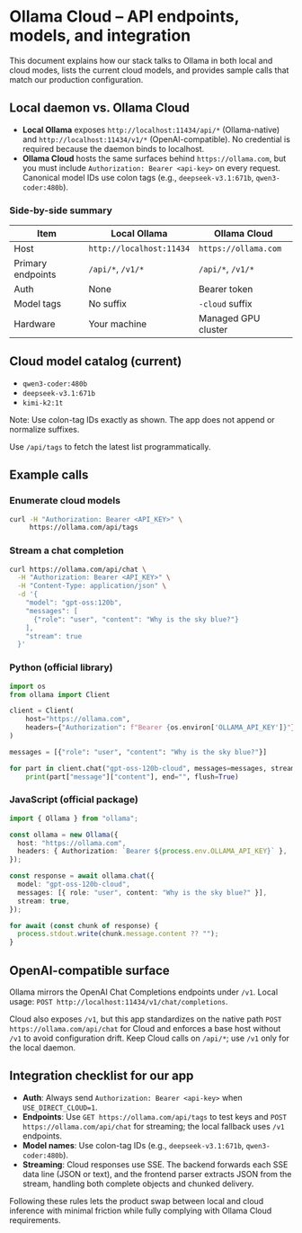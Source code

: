 # Ollama Cloud – API endpoints, models, and integration

This document explains how our stack talks to Ollama in both local and cloud modes, lists the current cloud models, and provides sample calls that match our production configuration.

## Local daemon vs. Ollama Cloud

- **Local Ollama** exposes `http://localhost:11434/api/*` (Ollama-native) and `http://localhost:11434/v1/*` (OpenAI-compatible). No credential is required because the daemon binds to localhost.
- **Ollama Cloud** hosts the same surfaces behind `https://ollama.com`, but you must include `Authorization: Bearer <api-key>` on every request. Canonical model IDs use colon tags (e.g., `deepseek-v3.1:671b`, `qwen3-coder:480b`).

### Side-by-side summary

| Item | Local Ollama | Ollama Cloud |
| --- | --- | --- |
| Host | `http://localhost:11434` | `https://ollama.com` |
| Primary endpoints | `/api/*`, `/v1/*` | `/api/*`, `/v1/*` |
| Auth | None | Bearer token |
| Model tags | No suffix | `-cloud` suffix |
| Hardware | Your machine | Managed GPU cluster |

## Cloud model catalog (current)

- `qwen3-coder:480b`
- `deepseek-v3.1:671b`
- `kimi-k2:1t`

Note: Use colon-tag IDs exactly as shown. The app does not append or normalize suffixes.

Use `/api/tags` to fetch the latest list programmatically.

## Example calls

### Enumerate cloud models

```bash
curl -H "Authorization: Bearer <API_KEY>" \
     https://ollama.com/api/tags
```

### Stream a chat completion

```bash
curl https://ollama.com/api/chat \
  -H "Authorization: Bearer <API_KEY>" \
  -H "Content-Type: application/json" \
  -d '{
    "model": "gpt-oss:120b",
    "messages": [
      {"role": "user", "content": "Why is the sky blue?"}
    ],
    "stream": true
  }'
```

### Python (official library)

```python
import os
from ollama import Client

client = Client(
    host="https://ollama.com",
    headers={"Authorization": f"Bearer {os.environ['OLLAMA_API_KEY']}"},
)

messages = [{"role": "user", "content": "Why is the sky blue?"}]

for part in client.chat("gpt-oss-120b-cloud", messages=messages, stream=True):
    print(part["message"]["content"], end="", flush=True)
```

### JavaScript (official package)

```ts
import { Ollama } from "ollama";

const ollama = new Ollama({
  host: "https://ollama.com",
  headers: { Authorization: `Bearer ${process.env.OLLAMA_API_KEY}` },
});

const response = await ollama.chat({
  model: "gpt-oss-120b-cloud",
  messages: [{ role: "user", content: "Why is the sky blue?" }],
  stream: true,
});

for await (const chunk of response) {
  process.stdout.write(chunk.message.content ?? "");
}
```

## OpenAI-compatible surface

Ollama mirrors the OpenAI Chat Completions endpoints under `/v1`. Local usage: `POST http://localhost:11434/v1/chat/completions`.

Cloud also exposes `/v1`, but this app standardizes on the native path `POST https://ollama.com/api/chat` for Cloud and enforces a base host without `/v1` to avoid configuration drift. Keep Cloud calls on `/api/*`; use `/v1` only for the local daemon.

## Integration checklist for our app

- **Auth**: Always send `Authorization: Bearer <api-key>` when `USE_DIRECT_CLOUD=1`.
- **Endpoints**: Use `GET https://ollama.com/api/tags` to test keys and `POST https://ollama.com/api/chat` for streaming; the local fallback uses `/v1` endpoints.
- **Model names**: Use colon-tag IDs (e.g., `deepseek-v3.1:671b`, `qwen3-coder:480b`).
- **Streaming**: Cloud responses use SSE. The backend forwards each SSE data line (JSON or text), and the frontend parser extracts JSON from the stream, handling both complete objects and chunked delivery.

Following these rules lets the product swap between local and cloud inference with minimal friction while fully complying with Ollama Cloud requirements.
